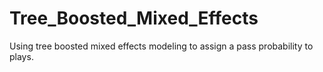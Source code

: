 # Tree_Boosted_Mixed_Effects
Using tree boosted mixed effects modeling to assign a pass probability to plays.

